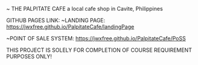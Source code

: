~ THE PALPITATE CAFE
a local cafe shop in Cavite, Philippines

GITHUB PAGES LINK:
~LANDING PAGE:
https://jwxfree.github.io/PalpitateCafe/landingPage

~POINT OF SALE SYSTEM:
https://jwxfree.github.io/PalpitateCafe/PoSS

THIS PROJECT IS SOLELY FOR COMPLETION OF COURSE REQUIREMENT PURPOSES ONLY!

